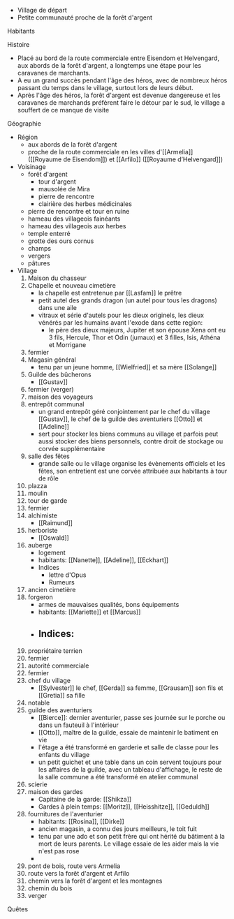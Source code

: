 - Village de départ
- Petite communauté proche de la forêt d'argent


Habitants


Histoire
- Placé au bord de la route commerciale entre Eisendom et Helvengard, aux abords de la forêt d'argent, a longtemps une étape pour les caravanes de marchants.
- A eu un grand succès pendant l'âge des héros, avec de nombreux héros passant du temps dans le village, surtout lors de leurs début.
- Après l'âge des héros, la forêt d'argent est devenue dangereuse et les caravanes de marchands préfèrent faire le détour par le sud, le village a souffert de ce manque de visite


Géographie
- Région
	- aux abords de la forêt d'argent
	- proche de la route commerciale en les villes d'[[Armelia]] ([[Royaume de Eisendom]]) et [[Arfilo]] ([[Royaume d’Helvengard]])
- Voisinage
	- forêt d'argent
		- tour d'argent
		- mausolée de Mira
		- pierre de rencontre
		- clairière des herbes médicinales
	- pierre de rencontre et tour en ruine
	- hameau des villageois fainéants
	- hameau des villageois aux herbes
	- temple enterré
	- grotte des ours cornus
	- champs
	- vergers
	- pâtures
- Village
	1. Maison du chasseur
	2. Chapelle et nouveau cimetière
		- la chapelle est entretenue par [[Lasfam]] le prêtre
		- petit autel des grands dragon (un autel pour tous les dragons) dans une aile
		- vitraux et série d'autels pour les dieux originels, les dieux vénérés par les humains avant l'exode dans cette region:
			- le père des dieux majeurs, Jupiter et son épouse Xena ont eu 3 fils, Hercule, Thor et Odin (jumaux) et 3 filles, Isis, Athéna et Morrigane
	1. fermier
	2. Magasin général
		- tenu par un jeune homme, [[Wielfried]] et sa mère [[Solange]]
	3. Guilde des bûcherons
		- [[Gustav]]
	4. fermier (verger)
	5. maison des voyageurs
	6. entrepôt communal
		- un grand entrepôt géré conjointement par le chef du village [[Gustav]], le chef de la guilde des aventuriers [[Otto]] et [[Adeline]]
		- sert pour stocker les biens communs au village et parfois peut aussi stocker des biens personnels, contre droit de stockage ou corvée supplémentaire
	7. salle des fêtes
		- grande salle ou le village organise les évènements officiels et les fêtes, son entretient est une corvée attribuée aux habitants à tour de rôle
	8. plazza
	9. moulin
	10. tour de garde
	11. fermier
	12. alchimiste
		- [[Raimund]]
	13. herboriste
		- [[Oswald]]
	14. auberge
		- logement
		- habitants: [[Nanette]], [[Adeline]], [[Eckhart]]
		- Indices
			- lettre d'Opus
			- Rumeurs
	15. ancien cimetière
	16. forgeron
		- armes de mauvaises qualités, bons équipements
		- habitants: [[Mariette]] et [[Marcus]]
		- Indices:
			- 
	17. propriétaire terrien
	18. fermier
	19. autorité commerciale
	20. fermier
	21. chef du village
		- [[Sylvester]] le chef, [[Gerda]] sa femme, [[Grausam]] son fils et [[Gretia]] sa fille
	22. notable
	23. guilde des aventuriers
		- [[Bierce]]: dernier aventurier, passe ses journée sur le porche ou dans un fauteuil à l'intérieur
		- [[Otto]], maître de la guilde, essaie de maintenir le batiment en vie
		- l'étage a été transformé en garderie et salle de classe pour les enfants du village
		- un petit guichet et une table dans un coin servent toujours pour les affaires de la guilde, avec un tableau d'affichage, le reste de la salle commune a été transformé en atelier communal
	24. scierie
	25. maison des gardes
		- Capitaine de la garde: [[Shikza]]
		- Gardes à plein temps: [[Moritz]], [[Heisshitze]], [[Geduldh]]
	26. fournitures de l'aventurier
		- habitants: [[Rosina]], [[Dirke]]
		- ancien magasin, a connu des jours meilleurs, le toit fuit
		- tenu par une ado et son petit frère qui ont hérité du bâtiment à la mort de leurs parents. Le village essaie de les aider mais la vie n'est pas rose
		- 
	27. pont de bois, route vers Armelia
	28. route vers la forêt d'argent et Arfilo
	29. chemin vers la forêt d'argent et les montagnes
	30. chemin du bois
	31. verger



Quêtes

